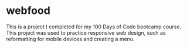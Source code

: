 # webfood

This is a project I completed for my 100 Days of Code bootcamp course.
This project was used to practice responsive web design, such as reformatting for mobile devices and creating a menu.
